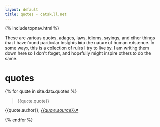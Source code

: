 ```yaml
---
layout: default
title: quotes - catskull.net
---
```

{% include topnav.html %}

These are various quotes, adages, laws, idioms, sayings, and other things that I have found particular insights into the nature of human existence. In some ways, this is a collection of rules I try to live by. I am writing them down here so I don't forget, and hopefully might inspire others to do the same.

# quotes

<section id="quotes">
  {% for quote in site.data.quotes %}
  <blockquote cite="{{quote.cite}}">
    <p>{{quote.quote}}</p>
  </blockquote>
  <p>{{quote.author}}, <cite><a target="_blank" href="{{quote.cite}}">{{quote.source}}↗</a></cite></p>
  {% endfor %}
</section>

